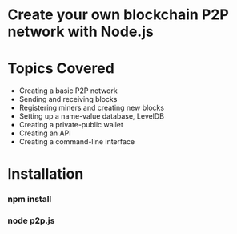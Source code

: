 # Create your own blockchain P2P network with Node.js

# Topics Covered
  * Creating a basic P2P network
  * Sending and receiving blocks
  * Registering miners and creating new blocks
  * Setting up a name-value database, LevelDB
  * Creating a private-public wallet
  * Creating an API
  * Creating a command-line interface

# Installation
### npm install
### node p2p.js
